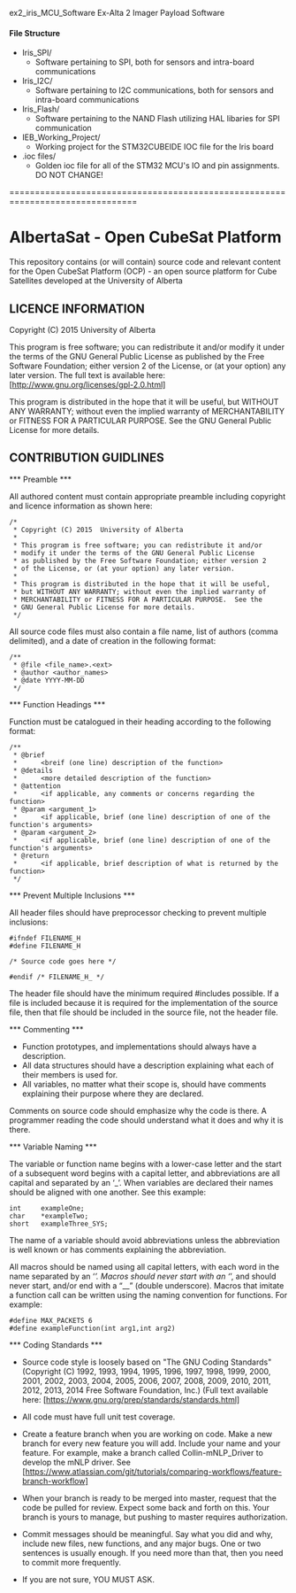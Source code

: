 ex2_iris_MCU_Software
Ex-Alta 2 Imager Payload Software
#### File Structure
* Iris_SPI/
    * Software pertaining to SPI, both for sensors and intra-board communications
* Iris_I2C/
    * Software pertaining to I2C communications, both for sensors and intra-board communications
* Iris_Flash/
    * Software pertaining to the NAND Flash utilizing HAL libaries for SPI communication
* IEB_Working_Project/
    * Working project for the STM32CUBEIDE IOC file for the Iris board
* .ioc files/
    * Golden ioc file for all of the STM32 MCU's IO and pin assignments. DO NOT CHANGE!

===============================================================================

# AlbertaSat - Open CubeSat Platform #

This repository contains (or will contain) source code and relevant content for the Open CubeSat Platform (OCP) - an open source platform for Cube Satellites developed at the University of Alberta

## LICENCE INFORMATION ##

Copyright (C) 2015  University of Alberta

This program is free software; you can redistribute it and/or modify it under the terms of the GNU General Public License as published by the Free Software Foundation; either version 2 of the License, or (at your option) any later version.
The full text is available here: [http://www.gnu.org/licenses/gpl-2.0.html]

This program is distributed in the hope that it will be useful, but WITHOUT ANY WARRANTY; without even the implied warranty of MERCHANTABILITY or FITNESS FOR A PARTICULAR PURPOSE.  See the GNU General Public License for more details.

## CONTRIBUTION GUIDLINES ##

*** Preamble ***

All authored content must contain appropriate preamble including copyright and licence information as shown here:

    /*
     * Copyright (C) 2015  University of Alberta
     *
     * This program is free software; you can redistribute it and/or
     * modify it under the terms of the GNU General Public License
     * as published by the Free Software Foundation; either version 2
     * of the License, or (at your option) any later version.
     *
     * This program is distributed in the hope that it will be useful,
     * but WITHOUT ANY WARRANTY; without even the implied warranty of
     * MERCHANTABILITY or FITNESS FOR A PARTICULAR PURPOSE.  See the
     * GNU General Public License for more details.
     */
	 
All source code files must also contain a file name, list of authors (comma delimited), and a date of creation in the following format:

    /**
	 * @file <file_name>.<ext>
	 * @author <author_names>
	 * @date YYYY-MM-DD
	 */
	 
*** Function Headings ***

Function must be catalogued in their heading according to the following format:

	/**
	 * @brief
	 * 		<breif (one line) description of the function>
	 * @details
	 * 		<more detailed description of the function>
	 * @attention
	 * 		<if applicable, any comments or concerns regarding the function>
	 * @param <argument_1>
	 * 		<if applicable, brief (one line) description of one of the function's arguments>
	 * @param <argument_2>
	 * 		<if applicable, brief (one line) description of one of the function's arguments>
	 * @return
	 * 		<if applicable, brief description of what is returned by the function>
	 */
	 
*** Prevent Multiple Inclusions ***

All header files should have preprocessor checking to prevent multiple inclusions:

	#ifndef FILENAME_H
	#define FILENAME_H

	/* Source code goes here */

	#endif /* FILENAME_H_ */

The header file should have the minimum required #includes possible. If a file is included because it is required for the implementation of the source file, then that file should be included in the source file, not the header file.

*** Commenting ***

* Function prototypes, and implementations should always have a description.
* All data structures should have a description explaining what each of their members is used for.
* All variables, no matter what their scope is, should have comments explaining their purpose where they are declared.

Comments on source code should emphasize why the code is there. A programmer reading the code should understand what it does and why it is there.

*** Variable Naming ***

The variable or function name begins with a lower-case letter and the start of a subsequent word begins with a capital letter, and abbreviations are all capital and separated by an ‘_’. When variables are declared their names should be aligned with one another. See this example:

    int     exampleOne;
	char    *exampleTwo;
	short   exampleThree_SYS;
	
The name of a variable should avoid abbreviations unless the abbreviation is well known or has comments explaining the abbreviation.

All macros should be named using all capital letters, with each word in the name separated by an ‘_’. Macros should never start with an ‘_’, and should never start, and/or end with a “__” (double underscore). Macros that imitate a function call can be written using the naming convention for functions. For example:

    #define MAX_PACKETS 6
	#define exampleFunction(int arg1,int arg2)

*** Coding Standards ***

* Source code style is loosely based on "The GNU Coding Standards" (Copyright (C) 1992, 1993, 1994, 1995, 1996, 1997, 1998, 1999, 2000, 2001, 2002, 2003, 2004, 2005, 2006, 2007, 2008, 2009, 2010, 2011, 2012, 2013, 2014 Free Software Foundation, Inc.)
(Full text available here: [https://www.gnu.org/prep/standards/standards.html]

* All code must have full unit test coverage.
* Create a feature branch when you are working on code. Make a new branch for every new feature you will add. Include your name and your 
feature. For example, make a branch called Collin-mNLP_Driver to develop the mNLP driver. See [https://www.atlassian.com/git/tutorials/comparing-workflows/feature-branch-workflow]
* When your branch is ready to be merged into master, request that the code be pulled for review.  Expect some back and forth on this. Your branch is yours to manage, but pushing to master requires authorization.
* Commit messages should be meaningful. Say what you did and why, include new files, new functions, and any major bugs. One or two sentences is usually enough. If you need more than that, then you need to commit more frequently.
* If you are not sure, YOU MUST ASK.
